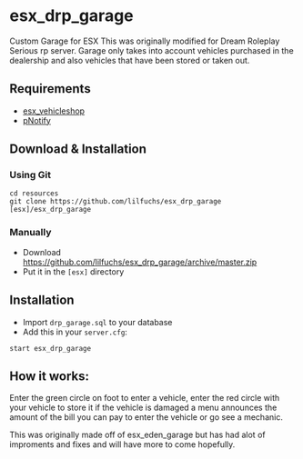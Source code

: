 # esx_drp_garage

Custom Garage for ESX
This was originally modified for Dream Roleplay Serious rp server.
Garage only takes into account vehicles purchased in the dealership and also vehicles that have been stored or taken out.

## Requirements
* [esx_vehicleshop](https://github.com/ESX-Org/esx_vehicleshop)
* [pNotify](https://github.com/Nick78111/pNotify)


## Download & Installation

### Using Git
```
cd resources
git clone https://github.com/lilfuchs/esx_drp_garage [esx]/esx_drp_garage
```

### Manually
- Download https://github.com/lilfuchs/esx_drp_garage/archive/master.zip
- Put it in the `[esx]` directory

## Installation
- Import `drp_garage.sql` to your database
- Add this in your `server.cfg`:

```
start esx_drp_garage
```

## How it works:
Enter the green circle on foot to enter a vehicle, enter the red circle with your vehicle to store it if the vehicle is damaged a menu announces the amount of the bill you can pay to enter the vehicle or go see a mechanic.

This was originally made off of esx_eden_garage but has had alot of improments and fixes and will have more to come hopefully.
